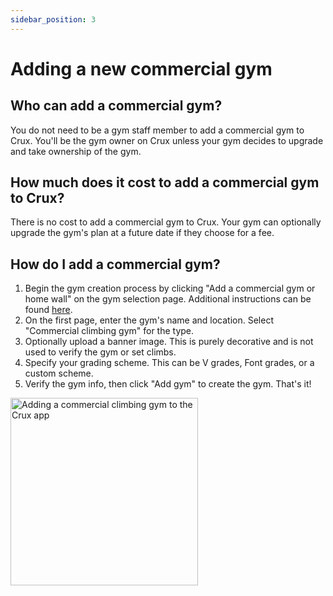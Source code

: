 ```yaml
---
sidebar_position: 3
---
```


# Adding a new commercial gym

## Who can add a commercial gym?

You do not need to be a gym staff member to add a commercial gym to Crux. You'll be the gym owner on Crux unless your gym decides to upgrade and take ownership of the gym.

## How much does it cost to add a commercial gym to Crux?

There is no cost to add a commercial gym to Crux. Your gym can optionally upgrade the gym's plan at a future date if they choose for a fee.

## How do I add a commercial gym?

1. Begin the gym creation process by clicking "Add a commercial gym or home wall" on the gym selection page. Additional instructions can be found [here](/docs/documentation-for-climbers/getting-started/selecting-your-gym.md).
2. On the first page, enter the gym's name and location. Select "Commercial climbing gym" for the type.
3. Optionally upload a banner image. This is purely decorative and is not used to verify the gym or set climbs.
4. Specify your grading scheme. This can be V grades, Font grades, or a custom scheme.
5. Verify the gym info, then click "Add gym" to create the gym. That's it!

<img src="/img/creating-a-commercial-gym.png" alt="Adding a commercial climbing gym to the Crux app" width="300px" />
